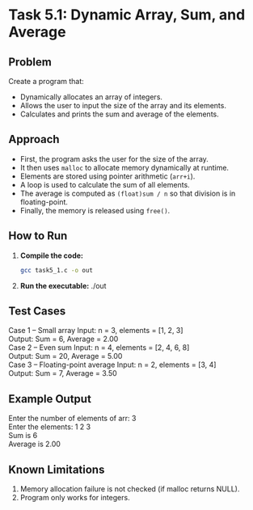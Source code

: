 # Task 5.1: Dynamic Array, Sum, and Average  

## Problem  
Create a program that:  
- Dynamically allocates an array of integers.  
- Allows the user to input the size of the array and its elements.  
- Calculates and prints the sum and average of the elements.  

## Approach  
- First, the program asks the user for the size of the array.  
- It then uses `malloc` to allocate memory dynamically at runtime.  
- Elements are stored using pointer arithmetic (`arr+i`).  
- A loop is used to calculate the sum of all elements.  
- The average is computed as `(float)sum / n` so that division is in floating-point.  
- Finally, the memory is released using `free()`.  

## How to Run  
1. **Compile the code:**  
   ```bash
   gcc task5_1.c -o out
2. **Run the executable:**
./out

## Test Cases
Case 1 – Small array
Input: n = 3, elements = [1, 2, 3]  
Output: Sum = 6, Average = 2.00  
Case 2 – Even sum
Input: n = 4, elements = [2, 4, 6, 8]  
Output: Sum = 20, Average = 5.00  
Case 3 – Floating-point average
Input: n = 2, elements = [3, 4]  
Output: Sum = 7, Average = 3.50  

## Example Output
Enter the number of elements of arr: 3  
Enter the elements: 1 2 3  
Sum is 6  
Average is 2.00  

## Known Limitations
1. Memory allocation failure is not checked (if malloc returns NULL).
2. Program only works for integers.




